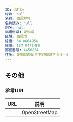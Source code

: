 ```yaml
---
ID: dUfbw
総称: null
名称: 西尾神社
名称読み: null
別名: null
都道府県: 愛知県
区域: 西尾市
緯度: 34.8664954
経度: 137.0473458
郵便番号: 4450864
住所: 愛知県西尾市下町御城下５４−４
---
```


## その他

### 参考URL

| URL | 説明          |
| --- | ------------- |
|     | OpenStreetMap |
